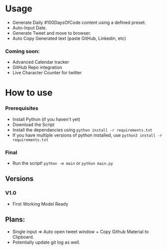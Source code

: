 # Usage
- Generate Daily #100DaysOfCode content using a defined preset.
- Auto-Input Date.
- Generate Tweet and move to browser.
- Auto Copy Generated text (paste GitHub, Linkedin, etc)

### Coming soon:
- Advanced Calendar tracker
- GitHub Repo integration
- Live Character Counter for twitter


# How to use
### Prerequisites
- Install Python (if you haven't yet)
- Download the Script 
- Install the dependancies using
```python install -r requirements.txt```
- If you have multiple versions of python installed, use
```python3 install -r requirements.txt```

### Final
- Run the script!
```python -m main```
or
```python main.py```

## Versions
### V1.0
- First Working Model Ready

## Plans:
- Single input => Auto open tweet window + Copy Github Material to Clipboard.
- Potentially update git log as well.